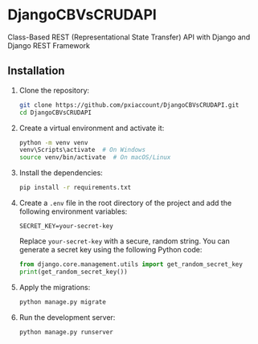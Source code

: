 # DjangoCBVsCRUDAPI

Class-Based REST (Representational State Transfer) API with Django and Django REST Framework

## Installation

1. Clone the repository:
    ```bash
    git clone https://github.com/pxiaccount/DjangoCBVsCRUDAPI.git
    cd DjangoCBVsCRUDAPI
    ```
2. Create a virtual environment and activate it:
    ```bash
    python -m venv venv
    venv\Scripts\activate  # On Windows
    source venv/bin/activate  # On macOS/Linux
    ```
3. Install the dependencies:
    ```bash
    pip install -r requirements.txt
    ```
4. Create a `.env` file in the root directory of the project and add the following environment variables:
    ````plaintext
    SECRET_KEY=your-secret-key
    ````
    Replace `your-secret-key` with a secure, random string. You can generate a secret key using the following Python code:
    ```python
    from django.core.management.utils import get_random_secret_key
    print(get_random_secret_key())
    ```
5. Apply the migrations:
    ```bash
    python manage.py migrate
    ```
6. Run the development server:
    ```bash
    python manage.py runserver
    ```
